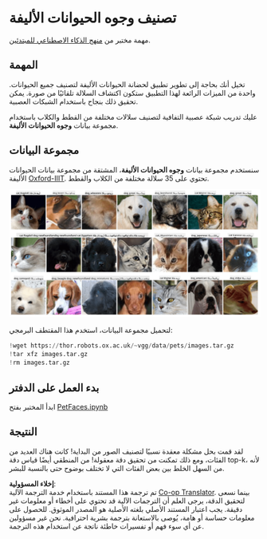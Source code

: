 <!--
CO_OP_TRANSLATOR_METADATA:
{
  "original_hash": "f3d2cee9cb3c52160419e560c57a690e",
  "translation_date": "2025-08-26T09:33:26+00:00",
  "source_file": "lessons/4-ComputerVision/07-ConvNets/lab/README.md",
  "language_code": "ar"
}
-->
# تصنيف وجوه الحيوانات الأليفة

مهمة مختبر من [منهج الذكاء الاصطناعي للمبتدئين](https://github.com/microsoft/ai-for-beginners).

## المهمة

تخيل أنك بحاجة إلى تطوير تطبيق لحضانة الحيوانات الأليفة لتصنيف جميع الحيوانات. واحدة من الميزات الرائعة لهذا التطبيق ستكون اكتشاف السلالة تلقائيًا من صورة. يمكن تحقيق ذلك بنجاح باستخدام الشبكات العصبية.

عليك تدريب شبكة عصبية التفافية لتصنيف سلالات مختلفة من القطط والكلاب باستخدام مجموعة بيانات **وجوه الحيوانات الأليفة**.

## مجموعة البيانات

سنستخدم مجموعة بيانات **وجوه الحيوانات الأليفة**، المشتقة من مجموعة بيانات الحيوانات الأليفة [Oxford-IIIT](https://www.robots.ox.ac.uk/~vgg/data/pets/). تحتوي على 35 سلالة مختلفة من الكلاب والقطط.

![مجموعة البيانات التي سنتعامل معها](../../../../../../translated_images/data.50b2a9d5484bdbf0f52f5765b381cec9efe2bd296a98f007f90bedb6ac67f2a8.ar.png)

لتحميل مجموعة البيانات، استخدم هذا المقتطف البرمجي:

```python
!wget https://thor.robots.ox.ac.uk/~vgg/data/pets/images.tar.gz
!tar xfz images.tar.gz
!rm images.tar.gz
```

## بدء العمل على الدفتر

ابدأ المختبر بفتح [PetFaces.ipynb](../../../../../../lessons/4-ComputerVision/07-ConvNets/lab/PetFaces.ipynb)

## النتيجة

لقد قمت بحل مشكلة معقدة نسبيًا لتصنيف الصور من البداية! كانت هناك العديد من الفئات، ومع ذلك تمكنت من تحقيق دقة معقولة! من المنطقي أيضًا قياس دقة top-k، لأنه من السهل الخلط بين بعض الفئات التي لا تختلف بوضوح حتى بالنسبة للبشر.

**إخلاء المسؤولية**:  
تم ترجمة هذا المستند باستخدام خدمة الترجمة الآلية [Co-op Translator](https://github.com/Azure/co-op-translator). بينما نسعى لتحقيق الدقة، يرجى العلم أن الترجمات الآلية قد تحتوي على أخطاء أو معلومات غير دقيقة. يجب اعتبار المستند الأصلي بلغته الأصلية هو المصدر الموثوق. للحصول على معلومات حساسة أو هامة، يُوصى بالاستعانة بترجمة بشرية احترافية. نحن غير مسؤولين عن أي سوء فهم أو تفسيرات خاطئة ناتجة عن استخدام هذه الترجمة.